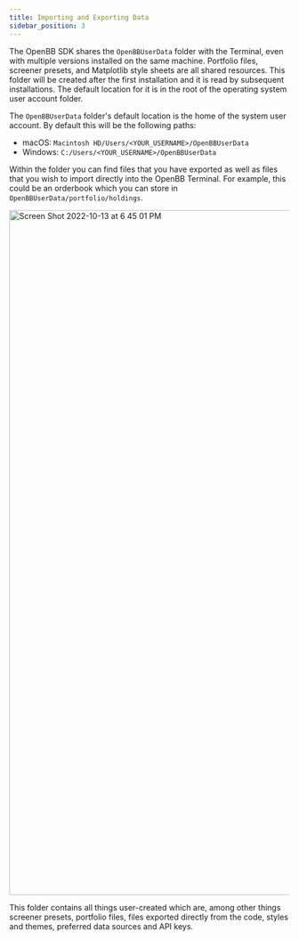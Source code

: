 ```yaml
---
title: Importing and Exporting Data
sidebar_position: 3
---
```


The OpenBB SDK shares the `OpenBBUserData` folder with the Terminal, even with multiple versions installed on the same machine. Portfolio files, screener presets, and Matplotlib style sheets are all shared resources. This folder will be created after the first installation and it is read by subsequent installations. The default location for it is in the root of the operating system user account folder.

The `OpenBBUserData` folder's default location is the home of the system user account. By default this will be the following paths:
- macOS: `Macintosh HD/Users/<YOUR_USERNAME>/OpenBBUserData`
- Windows: `C:/Users/<YOUR_USERNAME>/OpenBBUserData`

Within the folder you can find files that you have exported as well as files that you wish to import directly into the OpenBB Terminal. For example, this could be an orderbook which you can store in `OpenBBUserData/portfolio/holdings`.

<img width="1231" alt="Screen Shot 2022-10-13 at 6 45 01 PM" src="https://user-images.githubusercontent.com/85772166/195742985-19f0e420-d8f7-4fea-a145-a0243b8f2ddc.png"></img>

This folder contains all things user-created which are, among other things screener presets, portfolio files, files exported directly from the code, styles and themes, preferred data sources and API keys.
